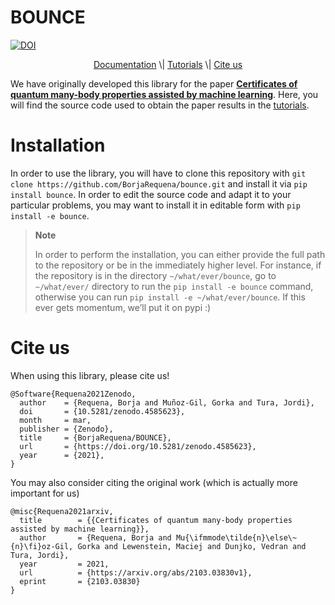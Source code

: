 BOUNCE
================

<!-- WARNING: THIS FILE WAS AUTOGENERATED! DO NOT EDIT! -->

<a href="https://doi.org/10.5281/zenodo.4585623"><img src="https://zenodo.org/badge/DOI/10.5281/zenodo.4585623.svg" alt="DOI"></a>

<p align="center">
<a href="https://borjarequena.github.io/bounce/">Documentation</a> \|
<a href="https://borjarequena.github.io/bounce/tutorial/introduction.html">Tutorials</a>
\| <a href="#cite-us">Cite us</a>
</p>

We have originally developed this library for the paper [**Certificates
of quantum many-body properties assisted by machine
learning**](https://arxiv.org/abs/2103.03830). Here, you will find the
source code used to obtain the paper results in the
[tutorials](https://borjarequena.github.io/bounce/tutorial/introduction.html).

# Installation

In order to use the library, you will have to clone this repository with
`git clone https://github.com/BorjaRequena/bounce.git` and install it
via `pip install bounce`. In order to edit the source code and adapt it
to your particular problems, you may want to install it in editable form
with `pip install -e bounce`.

<div>

> **Note**
>
> In order to perform the installation, you can either provide the full
> path to the repository or be in the immediately higher level. For
> instance, if the repository is in the directory `~/what/ever/bounce`,
> go to `~/what/ever/` directory to run the `pip install -e bounce`
> command, otherwise you can run `pip install -e ~/what/ever/bounce`. If
> this ever gets momentum, we’ll put it on pypi :)

</div>

# Cite us

When using this library, please cite us!

    @Software{Requena2021Zenodo,
      author    = {Requena, Borja and Muñoz-Gil, Gorka and Tura, Jordi},
      doi       = {10.5281/zenodo.4585623},
      month     = mar,
      publisher = {Zenodo},
      title     = {BorjaRequena/BOUNCE},
      url       = {https://doi.org/10.5281/zenodo.4585623},
      year      = {2021},
    }

You may also consider citing the original work (which is actually more
important for us)

    @misc{Requena2021arxiv,
      title        = {{Certificates of quantum many-body properties assisted by machine learning}},
      author       = {Requena, Borja and Mu{\ifmmode\tilde{n}\else\~{n}\fi}oz-Gil, Gorka and Lewenstein, Maciej and Dunjko, Vedran and Tura, Jordi},
      year         = 2021,
      url          = {https://arxiv.org/abs/2103.03830v1},
      eprint       = {2103.03830}
    }
